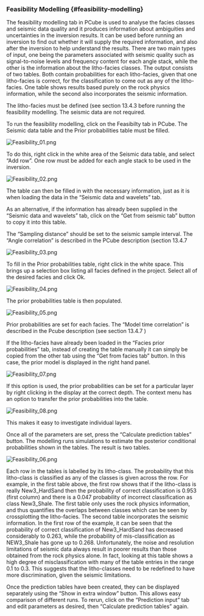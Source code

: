 ### Feasibility Modelling {#feasibility-modelling}

The feasibility modelling tab in PCube is used to analyse the facies classes and seismic data quality and it produces information about ambiguities and uncertainties in the inversion results. It can be used before running an inversion to find out whether it will supply the required information, and also after the inversion to help understand the results. There are two main types of input, one being the parameters associated with seismic quality such as signal-to-noise levels and frequency content for each angle stack, while the other is the information about the litho-facies classes. The output consists of two tables. Both contain probabilities for each litho-facies, given that one litho-facies is correct, for the classification to come out as any of the litho-facies. One table shows results based purely on the rock physics information, while the second also incorporates the seismic information.

The litho-facies must be defined (see section 13.4.3 before running the feasibility modelling. The seismic data are not required.

To run the feasibility modelling, click on the Feasibilty tab in PCube. The Seismic data table and the Prior probabilities table must be filled.

![Feasibility_01.png](C:\Temp\Gitbook3\export\assets\feasibility01.png)

To do this, right click in the white area of the Seismic data table, and select “Add row”. One row must be added for each angle stack to be used in the inversion.

![Feasibility_02.png](C:\Temp\Gitbook3\export\assets\feasibility02.png)

The table can then be filled in with the necessary information, just as it is when loading the data in the “Seismic data and wavelets” tab.

As an alternative, if the information has already been supplied in the “Seismic data and wavelets” tab, click on the “Get from seismic tab” button to copy it into this table.

The “Sampling distance” should be set to the seismic sample interval. The “Angle correlation” is described in the PCube description (section 13.4.7

![Feasibility_03.png](C:\Temp\Gitbook3\export\assets\feasibility03.png)

To fill in the Prior probabilities table, right click in the white space. This brings up a selection box listing all facies defined in the project. Select all of the desired facies and click Ok.

![Feasibility_04.png](C:\Temp\Gitbook3\export\assets\feasibility04.png)

The prior probabilities table is then populated.

![Feasibility_05.png](C:\Temp\Gitbook3\export\assets\feasibility05.png)

Prior probabilities are set for each facies. The “Model time correlation” is described in the Pcube description (see section 13.4.7 )

If the litho-facies have already been loaded in the “Facies prior probabilities” tab, instead of creating the table manually it can simply be copied from the other tab using the “Get from facies tab” button. In this case, the prior model is displayed in the right hand panel.

![Feasibility_07.png](C:\Temp\Gitbook3\export\assets\feasibility07.png)

If this option is used, the prior probabilities can be set for a particular layer by right clicking in the display at the correct depth. The context menu has an option to transfer the prior probabilities into the table.

![Feasibility_08.png](C:\Temp\Gitbook3\export\assets\feasibility08.png)

This makes it easy to investigate individual layers.

Once all of the parameters are set, press the “Calculate prediction tables” button. The modelling runs simulations to estimate the posterior conditional probabilities shown in the tables. The result is two tables.

![Feasibility_06.png](C:\Temp\Gitbook3\export\assets\feasibility06.png)

Each row in the tables is labelled by its litho-class. The probability that this litho-class is classified as any of the classes is given across the row. For example, in the first table above, the first row shows that if the litho-class is really New3_HardSand then the probability of correct classification is 0.953 (first column) and there is a 0.047 probability of incorrect classification as class New3_Shale. The first table only uses the rock physics information, and thus quantifies the overlaps between classes which can be seen by crossplotting the litho-facies. The second table incorporates the seismic information. In the first row of the example, it can be seen that the probability of correct classification of New3_HardSand has decreased considerably to 0.263, while the probability of mis-classification as NEW3_Shale has gone up to 0.268\. Unfortunately, the noise and resolution limitations of seismic data always result in poorer results than those obtained from the rock physics alone. In fact, looking at this table shows a high degree of misclassification with many of the table entries in the range 0.1 to 0.3\. This suggests that the litho-classes need to be redefined to have more discrimination, given the seismic limitations.

Once the prediction tables have been created, they can be displayed separately using the “Show in extra window” button. This allows easy comparison of different runs. To rerun, click on the “Prediction input” tab and edit parameters as desired, then “Calculate prediction tables” again.